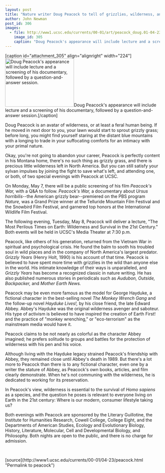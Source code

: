 ```yaml
---
layout: post
title: "Nature writer Doug Peacock to tell of grizzlies, wilderness, and survival"
author: John Newman
post_id: 306
images:
  - file: http://www1.ucsc.edu/currents/00-01/art/peacock_doug.01-04-23.224.jpg
    image_id: 305
    caption: "Doug Peacock's appearance will include lecture and a screening of his documentary, followed by a question-and-answer session."
---
```


[caption id="attachment_305" align="alignright" width="224"]<a href="http://localhost/mysite/wp-content/uploads/2001/04/peacock_doug.01-04-23.224.jpg"><img class="size-full wp-image-305" src="http://localhost/mysite/wp-content/uploads/2001/04/peacock_doug.01-04-23.224.jpg" alt="Doug Peacock's appearance will include lecture and a screening of his documentary, followed by a question-and-answer session." width="224" height="157" /></a>Doug Peacock's appearance will include lecture and a screening of his documentary, followed by a question-and-answer session.[/caption]
<p>
  Doug Peacock is an avatar of wilderness, or at least a feral human being. If he moved in next door to you, your lawn would start to sprout grizzly grass; before long, you might find yourself staring at the distant blue mountains with a longing to trade in your suffocating comforts for an intimacy with your primal nature.
</p>Okay, you're not going to abandon your career, Peacock is perfectly content in his Montana home, there's no such thing as grizzly grass, and there is precious little wilderness left in North America. But you can still satisfy your sylvan impulses by joining the fight to save what's left, and attending one, or both, of two special evenings with Peacock at UCSC.
<p>
  On Monday, May 7, there will be a public screening of his film <i>Peacock's War,</i> with a Q&amp;A to follow. <i>Peacock's War,</i> a documentary about <i>Ursus horribilis</i>--the American grizzly bear--premiered on the PBS program <i>Nature,</i> was a Grand Prize winner at the Telluride Mountain Film Festival and the Snowbird Film Festival, and garnered top honors at the International Wildlife Film Festival.
</p>
<p>
  The following evening, Tuesday, May 8, Peacock will deliver a lecture, "The Most Perilous Times on Earth: Wilderness and Survival in the 21st Century." Both events will be held in UCSC's Media Theater at 7:30 p.m.
</p>
<p>
  Peacock, like others of his generation, returned from the Vietnam War in spiritual and psychological crisis. He found the balm to sooth his troubled soul in wild places and in the company of North America's largest predator. <i>Grizzly Years</i> (Henry Holt, 1990) is his account of that time. Peacock is believed to have spent more time with grizzlies in the wild than anyone else in the world. His intimate knowledge of their ways is unparalleled, and <i>Grizzly Years</i> has become a recognized classic in nature writing. He has also published numerous stories in periodicals such as <i>Audubon, Outside, Backpacker,</i> and <i>Mother Earth News.</i>
</p>
<p>
  Peacock may be even more famous as the model for George Hayduke, a fictional character in the best-selling novel <i>The Monkey Wrench Gang</i> and the follow-up novel <i>Hayduke Lives!,</i> by his close friend, the late Edward Abbey. Abbey's Hayduke was the original wilderness avenger and saboteur. His type of activism is believed to have inspired the creation of Earth First! and the practice of "monkey wrenching," or "eco-terrorism" as the mainstream media would have it.
</p>
<p>
  Peacock claims to be not nearly as colorful as the character Abbey imagined; he prefers solitude to groups and battles for the protection of wilderness with his pen and his voice.
</p>
<p>
  Although living with the Hayduke legacy strained Peacock's friendship with Abbey, they remained close until Abbey's death in 1989. But there's a lot more to Peacock than there is to any fictional character, even one by a writer the stature of Abbey, as Peacock's own books, articles, and film clearly demonstrate. When he's not communing with the wilderness, he is dedicated to working for its preservation.
</p>
<p>
  In Peacock's view, wilderness is essential to the survival of <i>Homo sapiens</i> as a species, and the question he poses is relevant to everyone living on Earth in the 21st century: Where is our modern, consumer lifestyle taking us?
</p>
<p>
  Both evenings with Peacock are sponsored by the Literary Guillotine, the Institute for Humanities Research, Cowell College, College Eight, and the Departments of American Studies, Ecology and Evolutionary Biology, History, Literature, Molecular, Cell and Developmental Biology, and Philosophy. Both nights are open to the public, and there is no charge for admission.
</p>
<p>
  <br>

</p>
[source](http://www1.ucsc.edu/currents/00-01/04-23/peacock.html "Permalink to peacock")
